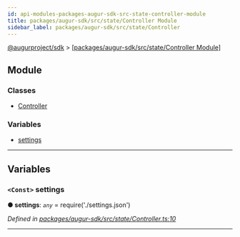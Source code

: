 ```yaml
---
id: api-modules-packages-augur-sdk-src-state-controller-module
title: packages/augur-sdk/src/state/Controller Module
sidebar_label: packages/augur-sdk/src/state/Controller
---
```


[@augurproject/sdk](api-readme.md) > [[packages/augur-sdk/src/state/Controller Module]](api-modules-packages-augur-sdk-src-state-controller-module.md)

## Module

### Classes

* [Controller](api-classes-packages-augur-sdk-src-state-controller-controller.md)

### Variables

* [settings](api-modules-packages-augur-sdk-src-state-controller-module.md#settings)

---

## Variables

<a id="settings"></a>

### `<Const>` settings

**● settings**: *`any`* =  require('./settings.json')

*Defined in [packages/augur-sdk/src/state/Controller.ts:10](https://github.com/AugurProject/augur/blob/b4365d6894/packages/augur-sdk/src/state/Controller.ts#L10)*

___


